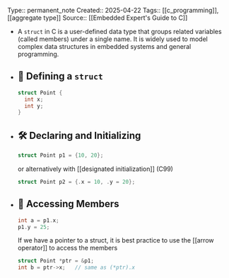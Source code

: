 Type:: permanent_note
Created:: 2025-04-22
Tags:: [[c_programming]], [[aggregate type]]
Source:: [[Embedded Expert's Guide to C]]

- A `struct` in C is a user-defined data type that groups related variables (called members) under a single name. It is widely used to model complex data structures in embedded systems and general programming.
- ## 🧱 Defining a `struct`
  ```c
  struct Point {
    int x;
    int y;
  }
  ```
- ## 🛠 Declaring and Initializing
  ```c
  struct Point p1 = {10, 20};
  ```
  or alternatively with [[designated initialization]] (C99)
  ```c
  struct Point p2 = {.x = 10, .y = 20};
  ```
- ## 🎯 Accessing Members
  ```c
  int a = p1.x;
  p1.y = 25;
  ```
  If we have a pointer to a struct, it is best practice to use the [[arrow operator]] to access the members
  ```c
  struct Point *ptr = &p1;
  int b = ptr->x;   // same as (*ptr).x
  ```